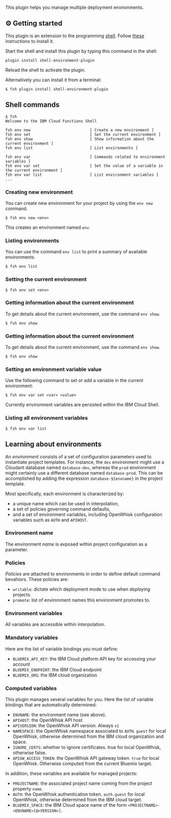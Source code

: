 This plugin helps you manage multiple deployment environments.

## ⚙ Getting started

This plugin is an extension to the programming [shell](https://github.com/ibm-functions/shell). Follow [these](https://github.com/ibm-functions/shell/blob/master/docs/npm.md) instructions to install it.

Start the shell and  install this plugin by typing this command in the shell:

```
plugin install shell-environment-plugin
```

Reload the shell to activate the plugin.

Alternatively you can install it from a terminal:

```
$ fsh plugin install shell-environment-plugin
```

## Shell commands

```
$ fsh
Welcome to the IBM Cloud Functions Shell

fsh env new                          [ Create a new environment ]
fsh env set                          [ Set the current environment ]
fsh env show                         [ Show information about the current environment ]
fsh env list                         [ List environments ]

fsh env var                          [ Commands related to environment variables ]
fsh env var set                      [ Set the value of a variable in the current environment ]
fsh env var list                     [ List environment variables ]
...
```

### Creating new environment

You can create new environment for your project by using the `env new` command.

```
$ fsh env new <env>
```

This creates an environment named `env`.

### Listing environments

You can use the command `env list` to print a summary of available environments.

```
$ fsh env list
```

### Setting the current environment

```
$ fsh env set <env>
```

### Getting information about the current environment

To get details about the current environment, use the command `env show`.

```
$ fsh env show
```

### Getting information about the current environment

To get details about the current environment, use the command `env show`.

```
$ fsh env show
```

### Setting an environment variable value

Use the following command to set or add a variable in the current environment:

```
$ fsh env var set <var> <value>
```

Currently environment variables are persisted within the IBM Cloud Shell.

### Listing all environment variables

```
$ fsh env var list
```

## Learning about environments

An *environment* consists of a set of configuration parameters used to instantiate project templates. For instance, the `dev` environment might use a Cloudant database named `database-dev`, whereas the `prod` environment might certainly use a different database named `database-prod`. This can be accomplished by adding the expression `database-${envname}` in the project template.

Most specifically, each environment is characterized by:
- a unique name which can be used in interpolation,
- a set of policies governing command defaults,
- and a set of environment variables, including OpenWhisk configuration variables such as `AUTH` and `APIHOST`.

### Environment name

The environment *name* is exposed within project configuration as a parameter.

### Policies

*Policies* are attached to environments in order to define default command bevahiors. These policies are:
- `writable`: dictate which deployment mode to use when *deploying* projects.
- `promote`: list of environment names this environment promotes to.

### Environment variables

All variables are accessible within interpolation.

### Mandatory variables

Here are the list of variable bindings you must define:

- `BLUEMIX_API_KEY`: the IBM Cloud platform API key for accessing your account
- `BLUEMIX_ENDPOINT`: the IBM Cloud endpoint
- `BLUEMIX_ORG`: the IBM cloud organization

### Computed variables

This plugin manages several variables for you. Here the list of variable bindings that are automatically determined:

- `ENVNAME`: the environment name (see above).
- `APIHOST`: the OpenWhisk API host
- `APIVERSION`: the OpenWhisk API version. Always `v1`
- `NAMESPACE`: the OpenWhisk namespace associated to `AUTH`. `guest` for local OpenWhisk, otherwise determined from the IBM cloud organization and space.
- `IGNORE_CERTS`: whether to ignore certificates. true for local OpenWhisk, otherwise false.
- `APIGW_ACCESS_TOKEN`: the OpenWhisk API gateway token. `true` for local OpenWhisk. Otherwise computed from the current Bluemix target.

In addition, these variables are available for managed projects:

- `PROJECTNAME`: the associated project name coming from the project property `name`.
- `AUTH`: the OpenWhisk authentication token. `auth.guest` for local OpenWhisk, otherwise determined from the IBM cloud target.
- `BLUEMIX_SPACE`: the IBM Cloud space name of the form `<PROJECTNAME>-<ENVNAME>[@<VERSION>]`.
